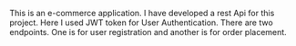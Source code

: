 This is an e-commerce application. I have developed a rest Api for this project. Here I used JWT token for User Authentication. There are two endpoints. One is for user registration and another is for order placement. 
